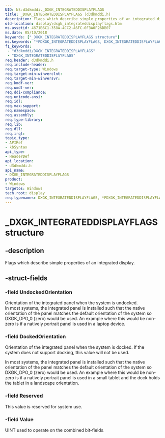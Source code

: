 ```yaml
---
UID: NS:d3dkmddi._DXGK_INTEGRATEDDISPLAYFLAGS
title: _DXGK_INTEGRATEDDISPLAYFLAGS (d3dkmddi.h)
description: Flags which describe simple properties of an integrated display.
old-location: display\dxgk_integrateddisplayflags.htm
ms.assetid: 4671B6C1-358A-4CC2-A6FC-0FBA0F26DB07
ms.date: 05/10/2018
keywords: ["_DXGK_INTEGRATEDDISPLAYFLAGS structure"]
ms.keywords: "*PDXGK_INTEGRATEDDISPLAYFLAGS, DXGK_INTEGRATEDDISPLAYFLAGS, DXGK_INTEGRATEDDISPLAYFLAGS union [Display Devices], _DXGK_INTEGRATEDDISPLAYFLAGS, d3dkmddi/DXGK_INTEGRATEDDISPLAYFLAGS, display.dxgk_integrateddisplayflags"
f1_keywords:
 - "d3dkmddi/DXGK_INTEGRATEDDISPLAYFLAGS"
 - "DXGK_INTEGRATEDDISPLAYFLAGS"
req.header: d3dkmddi.h
req.include-header: 
req.target-type: Windows
req.target-min-winverclnt: 
req.target-min-winversvr: 
req.kmdf-ver: 
req.umdf-ver: 
req.ddi-compliance: 
req.unicode-ansi: 
req.idl: 
req.max-support: 
req.namespace: 
req.assembly: 
req.type-library: 
req.lib: 
req.dll: 
req.irql: 
topic_type:
- APIRef
- kbSyntax
api_type:
- HeaderDef
api_location:
- d3dkmddi.h
api_name:
- DXGK_INTEGRATEDDISPLAYFLAGS
product:
- Windows
targetos: Windows
tech.root: display
req.typenames: DXGK_INTEGRATEDDISPLAYFLAGS, *PDXGK_INTEGRATEDDISPLAYFLAGS
---
```


# _DXGK_INTEGRATEDDISPLAYFLAGS structure


## -description


Flags which describe simple properties of an integrated display.


## -struct-fields




### -field UndockedOrientation

Orientation of the integrated panel when the system is undocked.  
In most systems, the integrated panel is installed such that the native orientation of the panel matches the default orientation of the system so DXGK_DPO_0 (zero) would be used.  An example where this would be non-zero is if a natively portrait panel is used in a laptop device.



### -field DockedOrientation

Orientation of the integrated panel when the system is docked.  If the system does not support docking, this value will not be used.


In most systems, the integrated panel is installed such that the native orientation of the panel matches the default orientation of the system so DXGK_DPO_0 (zero) would be used.  An example where this would be non-zero is if a natively portrait panel is used in a small tablet and the dock holds the tablet in a landscape orientation.



### -field Reserved

This value is reserved for system use.


### -field Value

UINT used to operate on the combined bit-fields.

